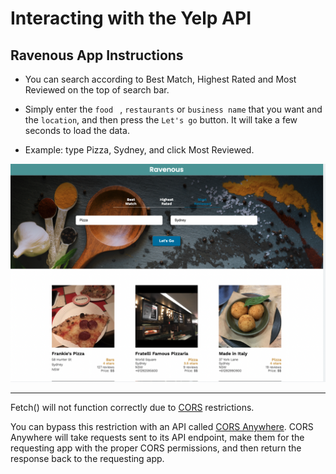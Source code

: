 # Interacting with the Yelp API

## Ravenous App Instructions
 
- You can search according to Best Match, Highest Rated and Most Reviewed on the top of search bar.
  
- Simply enter the `food ` , `restaurants` or `business name` that you want and the `location`, and then press the `Let's go` button. It will take a few seconds to load the data.

- Example: type Pizza, Sydney, and click Most Reviewed.
  
![](desktop.png)


---

 Fetch() will not function correctly due to [CORS](https://en.wikipedia.org/wiki/Cross-origin_resource_sharing) restrictions.

You can bypass this restriction with an API called [CORS Anywhere](https://cors-anywhere.herokuapp.com/corsdemo). CORS Anywhere will take requests sent to its API endpoint, make them for the requesting app with the proper CORS permissions, and then return the response back to the requesting app.



